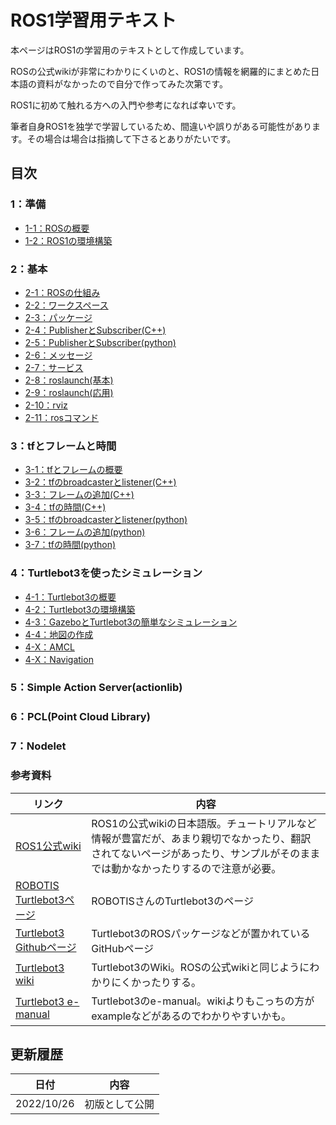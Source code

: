 # ROS1学習用テキスト
本ページはROS1の学習用のテキストとして作成しています。

ROSの公式wikiが非常にわかりにくいのと、ROS1の情報を網羅的にまとめた日本語の資料がなかったので自分で作ってみた次第です。

ROS1に初めて触れる方への入門や参考になれば幸いです。

筆者自身ROS1を独学で学習しているため、間違いや誤りがある可能性があります。その場合は場合は指摘して下さるとありがたいです。

## 目次

### 1：準備
- [1-1：ROSの概要](./01_preparation/1-01.md)
- [1-2：ROS1の環境構築](./01_preparation/1-02.md)

### 2：基本
- [2-1：ROSの仕組み](./02_base/2-01.md)
- [2-2：ワークスペース](./02_base/2-02.md)
- [2-3：パッケージ](./02_base/2-03.md)
- [2-4：PublisherとSubscriber(C++)](./02_base/2-04.md)
- [2-5：PublisherとSubscriber(python)](./02_base/2-05.md)
- [2-6：メッセージ](./02_base/2-06.md)
- [2-7：サービス](./02_base/2-07.md)
- [2-8：roslaunch(基本)](./02_base/2-08.md)
- [2-9：roslaunch(応用)](./02_base/2-09.md)
- [2-10：rviz](./02_base/2-10.md)
- [2-11：rosコマンド](./02_base/2-11.md)

### 3：tfとフレームと時間
- [3-1：tfとフレームの概要](./03_tf/3-01.md)
- [3-2：tfのbroadcasterとlistener(C++)](./03_tf/3-02.md)
- [3-3：フレームの追加(C++)](./03_tf/3-03.md)
- [3-4：tfの時間(C++)](./03_tf/3-04.md)
- [3-5：tfのbroadcasterとlistener(python)](./03_tf/3-05.md)
- [3-6：フレームの追加(python)](./03_tf/3-06.md)
- [3-7：tfの時間(python)](./03_tf/3-07.md)

### 4：Turtlebot3を使ったシミュレーション
- [4-1：Turtlebot3の概要](./04_turtlebot/4-01.md)
- [4-2：Turtlebot3の環境構築](./04_turtlebot/4-02.md)
- [4-3：GazeboとTurtlebot3の簡単なシミュレーション](./04_turtlebot/4-03md)
- [4-4：地図の作成](./04_turtlebot/4-04.md)
- [4-X：AMCL](./04_turtlebot/4-0X.md)
- [4-X：Navigation](./04_turtlebot/4-0X.md)

### 5：Simple Action Server(actionlib)

### 6：PCL(Point Cloud Library)

### 7：Nodelet

### 参考資料

|リンク|内容|
|---|---|
|[ROS1公式wiki](https://wiki.ros.org/ja/)|ROS1の公式wikiの日本語版。チュートリアルなど情報が豊富だが、あまり親切でなかったり、翻訳されてないページがあったり、サンプルがそのままでは動かなかったりするので注意が必要。|
|[ROBOTIS Turtlebot3ページ](https://e-shop.robotis.co.jp/list.php?c_id=93)|ROBOTISさんのTurtlebot3のページ|
|[Turtlebot3 Githubページ](https://github.com/ROBOTIS-GIT/turtlebot3)|Turtlebot3のROSパッケージなどが置かれているGitHubページ|
|[Turtlebot3 wiki](https://wiki.ros.org/turtlebot3)|Turtlebot3のWiki。ROSの公式wikiと同じようにわかりにくかったりする。|
|[Turtlebot3 e-manual](https://emanual.robotis.com/docs/en/platform/turtlebot3/overview/)|Turtlebot3のe-manual。wikiよりもこっちの方がexampleなどがあるのでわかりやすいかも。|


## 更新履歴

|日付|内容|
|---|---|
|2022/10/26|初版として公開|